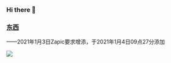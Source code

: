 ### Hi there 👋

### [东西](https://github.com/euOnmyoji/euOnmyoji/issues/1)
——2021年1月3日Zapic要求增添，于2021年1月4日09点27分添加


![](https://github-readme-stats.vercel.app/api?username=KunoSayo&show_icons=true)
